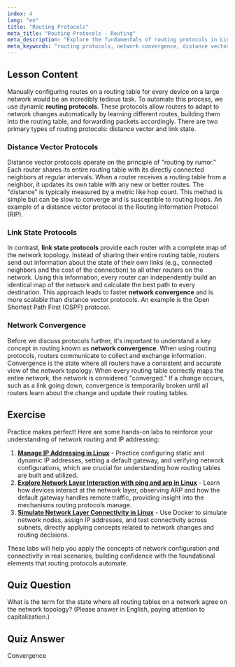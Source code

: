 ```yaml
---
index: 4
lang: "en"
title: "Routing Protocols"
meta_title: "Routing Protocols - Routing"
meta_description: "Explore the fundamentals of routing protocols in Linux networking. This guide covers distance vector and link state protocols, network convergence, and how routers build and maintain routing tables. A perfect tutorial for beginners."
meta_keywords: "routing protocols, network convergence, distance vector, link state, linux networking, routing table, network tutorial, beginner guide, router communication"
---
```


## Lesson Content

Manually configuring routes on a routing table for every device on a large network would be an incredibly tedious task. To automate this process, we use dynamic **routing protocols**. These protocols allow routers to adapt to network changes automatically by learning different routes, building them into the routing table, and forwarding packets accordingly. There are two primary types of routing protocols: distance vector and link state.

### Distance Vector Protocols

Distance vector protocols operate on the principle of "routing by rumor." Each router shares its entire routing table with its directly connected neighbors at regular intervals. When a router receives a routing table from a neighbor, it updates its own table with any new or better routes. The "distance" is typically measured by a metric like hop count. This method is simple but can be slow to converge and is susceptible to routing loops. An example of a distance vector protocol is the Routing Information Protocol (RIP).

### Link State Protocols

In contrast, **link state protocols** provide each router with a complete map of the network topology. Instead of sharing their entire routing table, routers send out information about the state of their own links (e.g., connected neighbors and the cost of the connection) to all other routers on the network. Using this information, every router can independently build an identical map of the network and calculate the best path to every destination. This approach leads to faster **network convergence** and is more scalable than distance vector protocols. An example is the Open Shortest Path First (OSPF) protocol.

### Network Convergence

Before we discuss protocols further, it's important to understand a key concept in routing known as **network convergence**. When using routing protocols, routers communicate to collect and exchange information. Convergence is the state where all routers have a consistent and accurate view of the network topology. When every routing table correctly maps the entire network, the network is considered "converged." If a change occurs, such as a link going down, convergence is temporarily broken until all routers learn about the change and update their routing tables.

## Exercise

Practice makes perfect! Here are some hands-on labs to reinforce your understanding of network routing and IP addressing:

1. **[Manage IP Addressing in Linux](https://labex.io/labs/comptia-manage-ip-addressing-in-linux-592736)** - Practice configuring static and dynamic IP addresses, setting a default gateway, and verifying network configurations, which are crucial for understanding how routing tables are built and utilized.
2. **[Explore Network Layer Interaction with ping and arp in Linux](https://labex.io/labs/comptia-explore-network-layer-interaction-with-ping-and-arp-in-linux-592746)** - Learn how devices interact at the network layer, observing ARP and how the default gateway handles remote traffic, providing insight into the mechanisms routing protocols manage.
3. **[Simulate Network Layer Connectivity in Linux](https://labex.io/labs/comptia-simulate-network-layer-connectivity-in-linux-592752)** - Use Docker to simulate network nodes, assign IP addresses, and test connectivity across subnets, directly applying concepts related to network changes and routing decisions.

These labs will help you apply the concepts of network configuration and connectivity in real scenarios, building confidence with the foundational elements that routing protocols automate.

## Quiz Question

What is the term for the state where all routing tables on a network agree on the network topology? (Please answer in English, paying attention to capitalization.)

## Quiz Answer

Convergence
